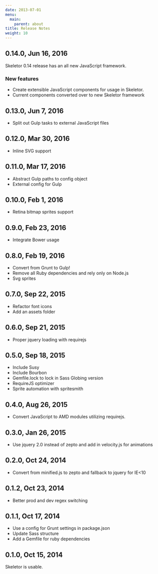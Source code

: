 ```yaml
---
date: 2013-07-01
menu:
  main:
    parent: about
title: Release Notes
weight: 10
---
```


## 0.14.0, Jun 16, 2016

Skeletor 0.14 release has an all new JavaScript framework.

### New features

* Create extensible JavaScript components for usage in Skeletor.
* Current components converted over to new Skeletor framework


## 0.13.0,  Jun 7, 2016

* Split out Gulp tasks to external JavaScript files

## 0.12.0, Mar 30, 2016

* Inline SVG support

## 0.11.0, Mar 17, 2016

* Abstract Gulp paths to config object
* External config for Gulp

## 0.10.0, Feb 1, 2016

* Retina bitmap sprites support

## 0.9.0, Feb 23, 2016

* Integrate Bower usage

## 0.8.0, Feb 19, 2016

* Convert from Grunt to Gulp!
* Remove all Ruby dependencies and rely only on Node.js
* Svg sprites

## 0.7.0, Sep 22, 2015

* Refactor font icons
* Add an assets folder

## 0.6.0, Sep 21, 2015

* Proper jquery loading with requirejs

## 0.5.0, Sep 18, 2015

* Include Susy
* Include Bourbon
* Gemfile.lock to lock in Sass Globing version
* RequireJS optimizer
* Sprite automation with spritesmith

## 0.4.0, Aug 26, 2015

* Convert JavaScript to AMD modules utilizing requirejs.

## 0.3.0, Jan 26, 2015

* Use jquery 2.0 instead of zepto and add in velocity.js for animations

## 0.2.0, Oct 24, 2014

* Convert from minified.js to zepto and fallback to jquery for IE<10

## 0.1.2, Oct 23, 2014

* Better prod and dev regex switching

## 0.1.1, Oct 17, 2014

* Use a config for Grunt settings in package.json
* Update Sass structure
* Add a Gemfile for ruby dependencies

## 0.1.0, Oct 15, 2014

Skeletor is usable.
